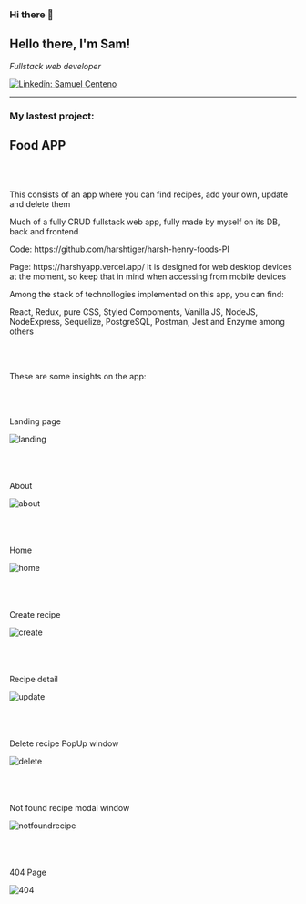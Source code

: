 ### Hi there 👋

<h2> Hello  there, I'm Sam!  </h2>
<p><em>Fullstack web developer</em></p>

[![Linkedin: Samuel Centeno](https://img.shields.io/badge/-Linkedin-blue?style=flat-square&logo=Linkedin&logoColor=white&link=https://www.linkedin.com/in/axel-lois-740ba392/)](https://www.linkedin.com/in/samuel-ricardo-centeno-21a4aa214/)





<hr>

### My lastest project: 

<h2> Food APP </h2>
<br></br>
<p> This consists of an app where you can find recipes, add your own, update and delete them </p>
<p> Much of a fully  CRUD fullstack web app, fully made by myself on its  DB, back and frontend </p>
<p> Code: https://github.com/harshtiger/harsh-henry-foods-PI </p>
<p> Page: https://harshyapp.vercel.app/ It is designed for web desktop devices at the moment, so keep that in mind when accessing from mobile devices </p>
<p>Among the stack of technollogies implemented on this app, you can find: </p>
<p>React, Redux, pure CSS, Styled Compoments, Vanilla JS, NodeJS, NodeExpress, Sequelize, PostgreSQL, Postman, Jest and Enzyme among others </p>
<br></br>
<p>These are some insights on the app: </p>
<br></br>
<p> Landing page </p>
<img src="https://i.ibb.co/ZSCB8JS/landing.jpg" alt="landing" border="0">
<br></br>
<br></br>
<p> About</p>
<img src="https://i.ibb.co/cTH6msb/about.jpg" alt="about" border="0">
<br></br>
<br></br>
<p> Home </p>
<img src="https://i.ibb.co/NCxczgh/home.jpg" alt="home" border="0">
<br></br>
<br></br>
<p> Create recipe </p>
<img src="https://i.ibb.co/p21g8Q7/create.jpg" alt="create" border="0">
<br></br>
<br></br>
<p> Recipe detail </p>
<img src="https://i.ibb.co/GQrH4Nj/update.jpg" alt="update" border="0">
<br></br>
<br></br>
<p> Delete recipe PopUp window </p>
<img src="https://i.ibb.co/6R3wpYH/delete.jpg" alt="delete" border="0">
<br></br>
<br></br>
<p> Not found recipe modal window </p>
<img src="https://i.ibb.co/FX13WGz/notfoundrecipe.jpg" alt="notfoundrecipe" border="0">
<br></br>
<br></br>
<p>404 Page  </p>
<img src="https://i.ibb.co/9V38CjG/404.jpg" alt="404" border="0">
